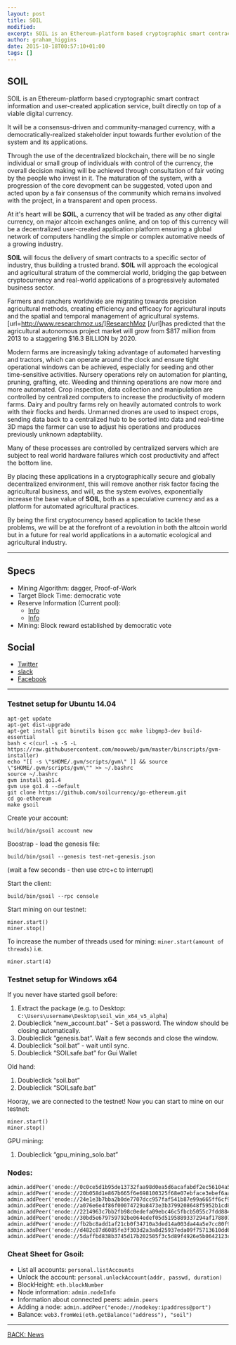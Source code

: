 ```yaml
---
layout: post
title: SOIL
modified:
excerpt: SOIL is an Ethereum-platform based cryptographic smart contract information and user-created application service, built directly on top of a viable digital currency.
author: graham_higgins
date: 2015-10-18T00:57:10+01:00
tags: []
---
```


## SOIL

SOIL is an Ethereum-platform based cryptographic smart contract information and user-created application service, built directly on top of a viable digital currency. 

It will be a consensus-driven and community-managed currency, with a democratically-realized stakeholder input towards further evolution of the system and its applications.

Through the use of the decentralized blockchain, there will be no single individual or small group of individuals with control of the currency, the overall decision making will be achieved through consultation of fair voting by the people who invest in it. The maturation of the system, with a progression of the core devopment can be suggested, voted upon and acted upon by a fair consensus of the community which remains involved with the project, in a transparent and open process.

At it's heart will be **SOIL**, a currency that will be traded as any other digital currency, on major altcoin exchanges online, and on top of this currency will be a decentralized user-created application platform ensuring a global network of computers handling the simple or complex automative needs of a growing industry.

**SOIL** will focus the delivery of smart contracts to a specific sector of industry, thus building a trusted brand. **SOIL** will approach the ecological and agricultural stratum of the commercial world, bridging the gap between cryptocurrency and real-world applications of a progressively automated business sector.

Farmers and ranchers worldwide are migrating towards precision agricultural methods, creating efficiency and efficacy for agricultural inputs and the spatial and temporal management of agricultural systems. [url=http://www.researchmoz.us/]ResearchMoz [/url]has predicted that the agricultural autonomous project market will grow from $817 million from 2013 to a staggering $16.3 BILLION by 2020.

Modern farms are increasingly taking advantage of automated harvesting and tractors, which can operate around the clock and ensure tight operational windows can be achieved, especially for seeding and other time-sensitive activities. Nursery operations rely on automation for planting, pruning, grafting, etc. Weeding and thinning operations are now more and more automated. Crop inspection, data collection and manipulation are controlled by centralized computers to increase the productivity of modern farms. Dairy and poultry farms rely on heavily automated controls to work with their flocks and herds. Unmanned drones are used to inspect crops, sending data back to a centralized hub to be sorted into data and real-time 3D maps
the farmer can use to adjust his operations and produces previously unknown adaptability.

Many of these processes are controlled by centralized servers which are subject to real world hardware failures which cost productivity and affect the bottom line.

By placing these applications in a cryptographically secure and globally decentralized environment, this will remove another risk factor facing the agricultural business, and will, as the system evolves, exponentially increase the base value of **SOIL**, both as a speculative currency and as a platform for automated agricultural practices.

By being the first cryptocurrency based application to tackle these problems, we will be at the forefront of a revolution in both the altcoin world but in a future for real world applications in a automatic ecological and agricultural industry.

---

## Specs

- Mining Algorithm: dagger, Proof-of-Work
- Target Block Time: democratic vote
- Reserve Information (Current pool): 
  - [Info](https://bitcointalk.org/index.php?topic=1176709.msg12455831#msg12455831)
  - [Info](https://bitcointalk.org/index.php?topic=1176709.msg12456330#msg12456330)
- Mining: Block reward established by democratic vote

## Social

- [Twitter](http://twitter.com/SOILcoin)
- [slack](url=http://SOIL-team.slack.com)
- [Facebook](http://facebook.com/groups/SOILcoin)

---

### Testnet setup for Ubuntu 14.04

    apt-get update
    apt-get dist-upgrade
    apt-get install git binutils bison gcc make libgmp3-dev build-essential
    bash < <(curl -s -S -L https://raw.githubusercontent.com/moovweb/gvm/master/binscripts/gvm-installer)
    echo "[[ -s \"$HOME/.gvm/scripts/gvm\" ]] && source \"$HOME/.gvm/scripts/gvm\"" >> ~/.bashrc
    source ~/.bashrc
    gvm install go1.4
    gvm use go1.4 --default
    git clone https://github.com/soilcurrency/go-ethereum.git
    cd go-ethereum
    make gsoil


Create your account:

    build/bin/gsoil account new


Boostrap - load the genesis file:

    build/bin/gsoil --genesis test-net-genesis.json

(wait a few seconds - then use ctrc+c to interrupt)

Start the client:

    build/bin/gsoil --rpc console

Start mining on our testnet:

    miner.start()
    miner.stop()

To increase the number of threads used for mining: ``miner.start(amount of threads)`` i.e.

    miner.start(4)

### Testnet setup for Windows x64

If you never have started gsoil before:

1. Extract the package (e.g. to Desktop: ``C:\Users\username\Desktop\soil_win_x64_v5_alpha``)
2. Doubleclick “new_account.bat” - Set a password. The window should be closing automatically.
3. Doubleclick “genesis.bat”. Wait a few seconds and close the window.
4. Doubleclick “soil.bat” - wait until sync.
5. Doubleclick “SOILsafe.bat” for Gui Wallet

Old hand:

1. Doubleclick “soil.bat”
2. Doubleclick “SOILsafe.bat”

Hooray, we are connected to the testnet! Now you can start to mine on our testnet:

    miner.start()
    miner.stop()

GPU mining:

1. Doubleclick “gpu_mining_solo.bat”

### Nodes:

    admin.addPeer('enode://0c0ce5d1b95de13732faa98d0ea5d6acafabdf2ec56104a52ffb7f34ee2fa08bb09524cd6e9c28ba5a57a84ec0352fd52a3065ea6af51967afba78537412b3c4@45.63.84.6:39338')
    admin.addPeer('enode://20b058d1e867b665f6e698100325f68e07ebface3ebef6aaacc5b00b7b77c10fc338e7863e933a497ae1b85d2f2a7b7b59d18d0eb48f05eb92d7d1a947399b31@113.161.82.243:39338')
    admin.addPeer('enode://24e1e3b7bba2b0de7707dcc957faf541b87e99a665ff6cf93a1d6b60c2f65603dc69b14e97eb1e3219fa52bd26a27bb26957c0126da154a4895fc4ef873bac54@45.32.239.236:39338')
    admin.addPeer('enode://a076e6e4f86f00074729a8473e3b3799208648f5952b1cd8df2c8b61816f44289b1cc6bb4d6116d0f48447f38540d5b2891aaea8062895c9867a0818bb6ec2f5@138.128.169.51:39338')
    admin.addPeer('enode://2214963c7bb2fb98c0edefa09ebc46c5fbcb5055c7fdd884d90e6b8ed8acb6568f1f035b25e609346e09f681323be60b5998dc49f02582dd78f766e31679e2e5@45.32.232.65:39338')
    admin.addPeer('enode://30bd5e679759792be064edef05d5195889337294af1788072e4ad8bed6ea8bb559f00e8a43f275e945aacc5aed8117d950f79057bc7675742eacbf937f68393e@52.25.0.225:39338')
    admin.addPeer('enode://fb2bc8add1af21cb0f34710a3ded14a003da44a5e7cc80f963e46f417fc0a31d94bb5a25b62ff13b3e07df950028b85f0589e7eef3d46d5abeb2a32b0d051475@46.101.231.134:39338')
    admin.addPeer('enode://d482c87d6085fe3f303d2a3a8d25937eda09f75713610dd68c475031c110e658da78fa207574c370e4f6121aed21d77a2e73a4ddab8af50aaeb6cf4672f5fe5c@178.62.133.174:39338')
    admin.addPeer('enode://5daffbd838b3745d17b202505f3c5d89f4926e5b0642123c1fbd1f0ce655c83242514ce13dc9ab4d7a0fa612ab8934525eec6265eaf19c7b3c10a61f77869a1e@95.170.180.71:39338')

### Cheat Sheet for Gsoil:

- List all accounts: ``personal.listAccounts``
- Unlock the account: ``personal.unlockAccount(addr, passwd, duration)``
- BlockHeight: ``eth.blockNumber``
- Node information: ``admin.nodeInfo``
- Information about connected peers: ``admin.peers``
- Adding a node: ``admin.addPeer("enode://nodekey:ipaddress@port")``
- Balance: ``web3.fromWei(eth.getBalance("address"), "soil")``

---

<div><a markdown="0" href="{{ site.url }}/news" class="btn">BACK: News</a></div>
